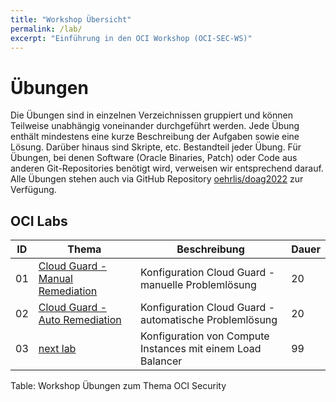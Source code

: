 ```yaml
---
title: "Workshop Übersicht"
permalink: /lab/
excerpt: "Einführung in den OCI Workshop (OCI-SEC-WS)"
---
```

<!-- markdownlint-disable MD025 -->
<!-- markdownlint-configure-file { "MD013": { "tables": false } } -->
# Übungen

Die Übungen sind in einzelnen Verzeichnissen gruppiert und können Teilweise
unabhängig voneinander durchgeführt werden. Jede Übung enthält mindestens eine kurze
Beschreibung der Aufgaben sowie eine Lösung. Darüber hinaus sind Skripte, etc.
Bestandteil jeder Übung. Für Übungen, bei denen Software (Oracle Binaries, Patch)
oder Code aus anderen Git-Repositories benötigt wird, verweisen wir entsprechend
darauf. Alle Übungen stehen auch via GitHub Repository
[oehrlis/doag2022](https://github.com/oehrlis/doag2022) zur Verfügung.

## OCI Labs

| ID | Thema                                                      | Beschreibung                                                | Dauer |
|----|------------------------------------------------------------|-------------------------------------------------------------|-------|
| 01 | [Cloud Guard - Manual Remediation](lab/ex01)               | Konfiguration Cloud Guard - manuelle Problemlösung          | 20    |
| 02 | [Cloud Guard - Auto Remediation](lab/ex02)                 | Konfiguration Cloud Guard - automatische Problemlösung      | 20    |
| 03 | [next lab](lab/ex03)                                       | Konfiguration von Compute Instances mit einem Load Balancer | 99    |

Table: Workshop Übungen zum Thema OCI Security


